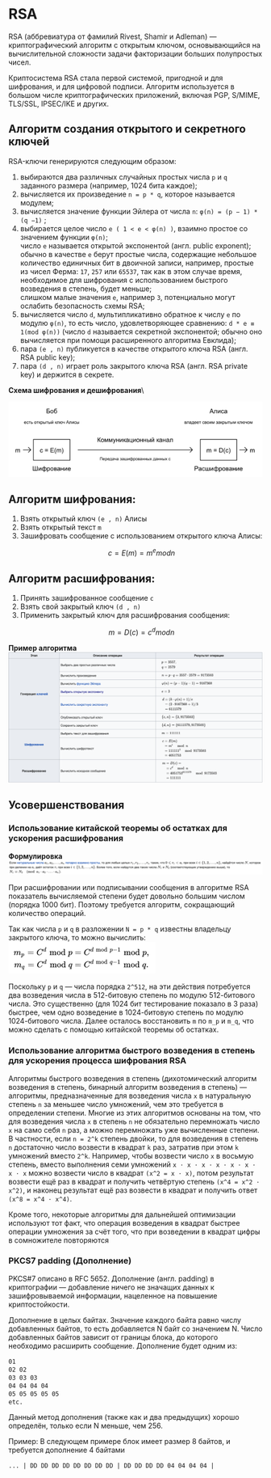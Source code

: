 # RSA

RSA (аббревиатура от фамилий Rivest, Shamir и Adleman) — криптографический алгоритм с открытым ключом, основывающийся на вычислительной сложности задачи факторизации больших полупростых чисел.

Криптосистема RSA стала первой системой, пригодной и для шифрования, и для цифровой подписи. 
Алгоритм используется в большом числе криптографических приложений, включая PGP, S/MIME, TLS/SSL, IPSEC/IKE и других.

## Алгоритм создания открытого и секретного ключей
RSA-ключи генерируются следующим образом:

1) выбираются два различных случайных простых числа 
`p` и `q` заданного размера (например, 1024 бита каждое);
2) вычисляется их произведение
`n = p * q`, которое называется модулем;
3) вычисляется значение функции Эйлера от числа `n`:
`φ(n) = (p − 1) * (q −1)` ;
4) выбирается целое число `e ( 1 < e < φ(n) )`, взаимно простое со значением функции `φ(n)`;\
число `e` называется открытой экспонентой (англ. public exponent);\
обычно в качестве `e` берут простые числа, содержащие небольшое количество единичных бит в двоичной записи, например,
простые из чисел Ферма: `17`, `257` или `65537`, так как в этом случае время, необходимое для шифрования с использованием
быстрого возведения в степень, будет меньше;\
слишком малые значения `e`, например `3`, потенциально могут ослабить безопасность схемы RSA;
5) вычисляется число `d`, мультипликативно обратное к числу `e` по модулю `φ(n)`, то есть число, удовлетворяющее сравнению:
`d * e ≡ 1(mod φ(n))`
(число `d` называется секретной экспонентой; обычно оно вычисляется при помощи расширенного алгоритма Евклида);
6) пара `(e , n)` публикуется в качестве открытого ключа RSA (англ. RSA public key);
7) пара `(d , n)` играет роль закрытого ключа RSA (англ. RSA private key) и держится в секрете.

**Схема шифрования и дешифрования**\

![encrypt-decrypt_schema.png](images/encrypt-decrypt_schema.png)

## Алгоритм шифрования:

1) Взять открытый ключ `(e , n)` Алисы 
2) Взять открытый текст `m`
3) Зашифровать сообщение с использованием открытого ключа Алисы:
    ```math
    c = E(m)= m^e mod n
    ```

## Алгоритм расшифрования:

1) Принять зашифрованное сообщение `c`
2) Взять свой закрытый ключ `(d , n)`
3) Применить закрытый ключ для расшифрования сообщения:
    ```math
    m = D(c)= c^d mod n
    ```
   
**Пример алгоритма**\
![Пример алгоритма](images/RSA_example.png)

## Усовершенствования

### Использование китайской теоремы об остатках для ускорения расшифрования

**Формулировка**\
![ctr_form.png](images/ctr_form.png)

При расшифровании или подписывании сообщения в алгоритме RSA показатель вычисляемой степени будет довольно большим числом (порядка 1000 бит). 
Поэтому требуется алгоритм, сокращающий количество операций. 

Так как числа `p` и `q` в разложении `N = p * q` известны владельцу закрытого ключа, то можно вычислить:\
![crt.png](images/crt.png)

Поскольку `p` и `q` — числа порядка `2^512`, на эти действия потребуется два возведения числа в 512-битовую степень по модулю 512-битового числа. 
Это существенно (для 1024 бит тестирование показало в 3 раза) быстрее, чем одно возведение в 1024-битовую степень по модулю 1024-битового числа. 
Далее осталось восстановить 
`m` по `m_p` и `m_q`, что можно сделать с помощью китайской теоремы об остатках.

### Использование алгоритма быстрого возведения в степень для ускорения процесса шифрования RSA

Алгоритмы быстрого возведения в степень (дихотомический алгоритм возведения в степень, бинарный алгоритм возведения в степень) — алгоритмы, предназначенные для возведения числа `x` в натуральную степень `n` за меньшее число умножений, чем это требуется в определении степени.
Многие из этих алгоритмов основаны на том, что для возведения числа `x` в степень `n` не обязательно перемножать число `x` на само себя `n` раз, а можно перемножать уже вычисленные степени. 
В частности, если `n = 2^k` степень двойки, то для возведения в степень `n` достаточно число возвести в квадрат `k` раз, затратив при этом `k` умножений вместо `2^k`. 
Например, чтобы возвести число `x` в восьмую степень, вместо выполнения семи умножений 
`x ⋅ x ⋅ x ⋅ x ⋅ x ⋅ x ⋅ x ⋅ x`
можно возвести число в квадрат `(x^2 = x ⋅ x)`, потом результат возвести ещё раз в квадрат и получить четвёртую степень 
`(x^4 = x^2 ⋅ x^2)`, и наконец результат ещё раз возвести в квадрат и получить ответ `(x^8 = x^4 ⋅ x^4)`.

Кроме того, некоторые алгоритмы для дальнейшей оптимизации используют тот факт, что операция возведения в квадрат быстрее операции умножения за счёт того, что при возведении в квадрат цифры в сомножителе повторяются

### PKCS7 padding (Дополнение)
PKCS#7 описано в RFC 5652.
Дополнение (англ. padding) в криптографии — добавление ничего не значащих данных к зашифровываемой информации, нацеленное на повышение криптостойкости.

Дополнение в целых байтах. Значение каждого байта равно числу добавленных байтов, то есть добавляется N байт со значением N. Число добавленных байтов зависит от границы блока, до которого необходимо расширить сообщение. Дополнение будет одним из:
```
01
02 02
03 03 03
04 04 04 04
05 05 05 05 05
etc.
```

Данный метод дополнения (также как и два предыдущих) хорошо определён, только если N меньше, чем 256.

Пример: В следующем примере блок имеет размер 8 байтов, и требуется дополнение 4 байтами
```
... | DD DD DD DD DD DD DD DD | DD DD DD DD 04 04 04 04 |
```

